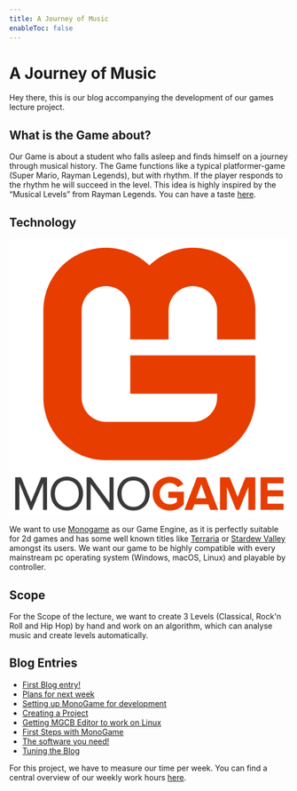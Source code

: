 ```yaml
---
title: A Journey of Music
enableToc: false
---
```


#  A Journey of Music
Hey there,
this is our blog accompanying the development of our games lecture project.

## What is the Game about?
Our Game is about a student who falls asleep and finds himself on a journey through musical history. 
The Game functions like a typical platformer-game (Super Mario, Rayman Legends), but with rhythm. If the player responds to the rhythm he will succeed in the level. This idea is highly inspired by the “Musical Levels” from Rayman Legends. You can have a taste [here](https://www.youtube.com/watch?v=yT6XOfy2gEE).

## Technology
![](notes/images/monogame_logo.webp)

We want to use [Monogame](https://www.monogame.net/showcase/) as our Game Engine, as it is perfectly suitable for 2d games and has some well known titles like [Terraria](https://terraria.org/) or [Stardew Valley](https://www.stardewvalley.net/) amongst its users.
We want our game to be highly compatible with every mainstream pc operating system (Windows, macOS, Linux) and playable by controller.

## Scope
For the Scope of the lecture, we want to create 3 Levels (Classical, Rock'n Roll and Hip Hop) by hand and work on an algorithm, which can analyse music and create levels automatically.

## Blog Entries
- [First Blog entry!](notes/First%20Blog%20entry!.md)
- [Plans for next week](notes/Plans%20for%20next%20week.md)
- [Setting up MonoGame for development](notes/Setting%20up%20MonoGame%20for%20development.md)
- [Creating a Project](notes/Creating%20a%20Project.md)
- [Getting MGCB Editor to work on Linux](notes/Getting%20MGCB%20Editor%20to%20work%20on%20Linux.md)
- [First Steps with MonoGame](notes/First%20Steps%20with%20MonoGame.md)
- [The software you need!](notes/The%20software%20you%20need!.md)
- [Tuning the Blog](notes/Tuning%20the%20Blog.md)

For this project, we have to measure our time per week. You can find a central overview of our weekly work hours [here](notes/Times.md).